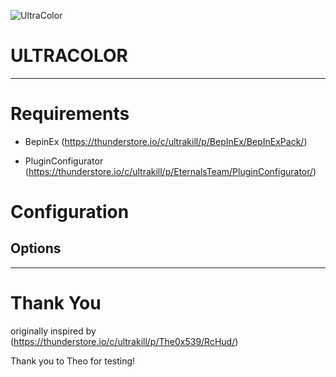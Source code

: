 ![UltraColor](assets/icon.jpg)
# ULTRACOLOR
---

# Requirements

- BepinEx (https://thunderstore.io/c/ultrakill/p/BepInEx/BepInExPack/)

- PluginConfigurator (https://thunderstore.io/c/ultrakill/p/EternalsTeam/PluginConfigurator/)

# Configuration

## Options

---

# Thank You

originally inspired by (https://thunderstore.io/c/ultrakill/p/The0x539/RcHud/)

Thank you to Theo for testing!